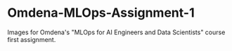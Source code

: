 # Omdena-MLOps-Assignment-1

Images for Omdena's "MLOps for AI Engineers and Data Scientists" course first assignment.
